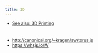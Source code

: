 ```yaml
---
title: 3D
---
```

* [See also: 3D Printing](/3dprinting)

#
* <http://canonical.org/~kragen/sw/torus.js>
* <https://whsjs.io/#/>
